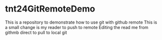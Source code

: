 # tnt24GitRemoteDemo
This is a repository to demonstrate how to use git with github remote
This is a small change is my reader to push to remote
Editing the read me from githmb direct to pull to local git
